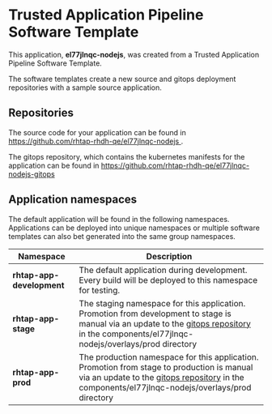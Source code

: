 # Trusted Application Pipeline Software Template

This application, **el77jlnqc-nodejs**, was created from a Trusted Application Pipeline Software Template.

The software templates create a new source and gitops deployment repositories with a sample source application. 

## Repositories

The source code for your application can be found in [https://github.com/rhtap-rhdh-qe/el77jlnqc-nodejs ](https://github.com/rhtap-rhdh-qe/el77jlnqc-nodejs ).
 
The gitops repository, which contains the kubernetes manifests for the application can be found in 
[https://github.com/rhtap-rhdh-qe/el77jlnqc-nodejs-gitops ](https://github.com/rhtap-rhdh-qe/el77jlnqc-nodejs-gitops ) 

## Application namespaces 

The default application will be found in the following namespaces. Applications can be deployed into unique namespaces or multiple software templates can also bet generated into the same group namespaces.  

|  Namespace   |  Description   |  
| -------- | -------- |   
| **rhtap-app-development** | The default application during development. Every build will be deployed to this namespace for testing. | 
| **rhtap-app-stage** | The staging namespace for this application. Promotion from development to stage is manual via an update to the [gitops repository](https://github.com/rhtap-rhdh-qe/el77jlnqc-nodejs-gitops ) in the components/el77jlnqc-nodejs/overlays/prod directory |  
| **rhtap-app-prod** | The production namespace for this application. Promotion from stage to production is manual via an update to the [gitops repository](https://github.com/rhtap-rhdh-qe/el77jlnqc-nodejs-gitops ) in the components/el77jlnqc-nodejs/overlays/prod directory | 